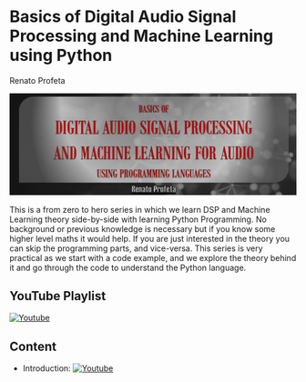 # Basics of Digital Audio Signal Processing and Machine Learning using Python
Renato Profeta
<p align="center">
    <img src="./images/logo.jpg">
</p>

This is a from zero to hero series in which we learn DSP and Machine Learning theory side-by-side with learning Python Programming.
No background or previous knowledge is necessary but if you know some higher level maths it would help.
If you are just interested in the theory you can skip the programming parts, and vice-versa.
This series is very practical as we start with a code example, and we explore the theory behind it and go through the code to understand the Python language.

## YouTube Playlist
 [![Youtube](https://badgen.net/badge/Launch/on%20YouTube/red?icon=terminal)](https://youtube.com/playlist?list=PL6QnpHKwdPYi-600wCa4PPIrP2DpgKqFk)
 
 ## Content
  - Introduction: [![Youtube](https://badgen.net/badge/Launch/on%20YouTube/red?icon=terminal)](https://youtu.be/zzEHTIJZMuc)
